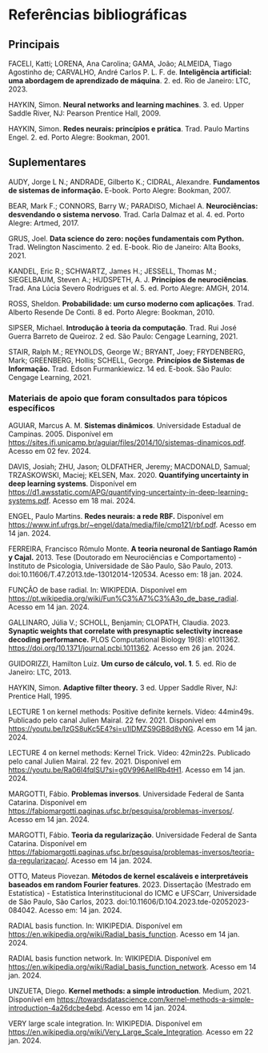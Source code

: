 # Referências bibliográficas

## Principais

<!-- AGGARWAL, Charu C. **Neural networks and deep learning: a textbook**. 2. ed. Cham: Springer, 2023. -->

FACELI, Katti; LORENA, Ana Carolina; GAMA, João; ALMEIDA, Tiago Agostinho de; CARVALHO, André Carlos P. L. F. de. **Inteligência artificial: uma abordagem de aprendizado de máquina**. 2. ed. Rio de Janeiro: LTC, 2023.

<!-- FÁVERO, Luiz Paulo; BELFIORE, Patrícia. **Manual de análise de dados: estatística e machine learning com Excel, SPSS, Stata, R e Python.** 2. ed. Rio de Janeiro: LTC, 2024. -->

HAYKIN, Simon. **Neural networks and learning machines**. 3. ed. Upper Saddle River, NJ: Pearson Prentice Hall, 2009.

HAYKIN, Simon. **Redes neurais: princípios e prática**. Trad. Paulo Martins Engel. 2. ed. Porto Alegre: Bookman, 2001.

<!-- MORETTIN, Pedro Alberto; SINGER, Júlio da Motta. **Estatística e ciência de dados.** 1. ed. Rio de Janeiro: LTC, 2023. -->

<!-- RUSSEL, Stuart J.; NORVIG, Peter. **Inteligência artificial: uma abordagem moderna**. Trad. Daniel Vieira; Flávio Soares Corrêa da Silva. 4. ed. Rio de Janeiro: GEN LTC, 2022. -->

## Suplementares

AUDY, Jorge L N.; ANDRADE, Gilberto K.; CIDRAL, Alexandre. **Fundamentos de sistemas de informação.** E-book. Porto Alegre: Bookman, 2007.

BEAR, Mark F.; CONNORS, Barry W.; PARADISO, Michael A. **Neurociências: desvendando o sistema nervoso**. Trad. Carla Dalmaz et al. 4. ed. Porto Alegre: Artmed, 2017.

<!-- CHURCHLAND, Patricia Smith; SEJNOWSKI, Terrence J. **The computational brain**. 25th Anniversary ed. Cambridge, MA: The MIT Press, 2017. -->

<!-- CORMEN, Thomas H.; LEISERSON, Charles E.; RIVEST, Ronald L.; STEIN, Clifford. **Algoritmos: teoria e prática**. Trad. Arlete Simille Marques. 3. ed. Rio de Janeiro: Elsevier, 2012.

CORMEN, Thomas H.; LEISERSON, Charles E.; RIVEST, Ronald L.; STEIN, Clifford. **Introduction to algorithms**. 4. ed. Cambridge, MA: The MIT Press, 2022. -->

GRUS, Joel. **Data science do zero: noções fundamentais com Python.** Trad. Welington Nascimento. 2 ed. E-book. Rio de Janeiro: Alta Books, 2021.

<!-- IZBICKI, Rafael; DOS SANTOS, Tiago Mendonça. **Aprendizado de máquina: uma abordagem estatística**. São Carlos: Rafael Izbicki, 2020. -->

KANDEL, Eric R.; SCHWARTZ, James H.; JESSELL, Thomas M.; SIEGELBAUM, Steven A.; HUDSPETH, A. J. **Princípios de neurociências**. Trad. Ana Lúcia Severo Rodrigues et al. 5. ed. Porto Alegre: AMGH, 2014.

<!-- LUGER, George F. **Inteligência artificial**. Trad. Daniel Vieira. 6. ed. São Paulo: Pearson, 2013. -->

<!-- MORETTIN, Pedro Alberto; BUSSAB, Wilton de Oliveira. **Estatística básica**. 10. ed. São Paulo: SaraivaUni, 2023. -->

ROSS, Sheldon. **Probabilidade: um curso moderno com aplicações**. Trad. Alberto Resende De Conti. 8 ed. Porto Alegre: Bookman, 2010.

SIPSER, Michael. **Introdução à teoria da computação**. Trad. Rui José Guerra Barreto de Queiroz. 2 ed. São Paulo: Cengage Learning, 2021.

STAIR, Ralph M.; REYNOLDS, George W.; BRYANT, Joey; FRYDENBERG, Mark; GREENBERG, Hollis; SCHELL, George. **Princípios de Sistemas de Informação.** Trad. Edson Furmankiewicz. 14 ed. E-book. São Paulo: Cengage Learning, 2021.

### Materiais de apoio que foram consultados para tópicos específicos

AGUIAR, Marcus A. M. **Sistemas dinâmicos**. Universidade Estadual de Campinas. 2005. Disponível em <https://sites.ifi.unicamp.br/aguiar/files/2014/10/sistemas-dinamicos.pdf>. Acesso em 02 fev. 2024.

DAVIS, Josiah; ZHU, Jason; OLDFATHER, Jeremy; MACDONALD, Samual; TRZASKOWSKI, Maciej; KELSEN, Max. 2020. **Quantifying uncertainty in deep learning systems**. Disponível em <https://d1.awsstatic.com/APG/quantifying-uncertainty-in-deep-learning-systems.pdf>. Acesso em 18 mai. 2024.

ENGEL, Paulo Martins. **Redes neurais: a rede RBF.** Disponível em <https://www.inf.ufrgs.br/~engel/data/media/file/cmp121/rbf.pdf>. Acesso em 14 jan. 2024.

FERREIRA, Francisco Rômulo Monte. **A teoria neuronal de Santiago Ramón y Cajal.** 2013. Tese (Doutorado em Neurociências e Comportamento) - Instituto de Psicologia, Universidade de São Paulo, São Paulo, 2013. doi:10.11606/T.47.2013.tde-13012014-120534. Acesso em: 18 jan. 2024.

FUNÇÃO de base radial. In: WIKIPEDIA. Disponível em <https://pt.wikipedia.org/wiki/Fun%C3%A7%C3%A3o_de_base_radial>. Acesso em 14 jan. 2024.

GALLINARO, Júlia V.; SCHOLL, Benjamin; CLOPATH, Claudia. 2023. **Synaptic weights that correlate with presynaptic selectivity increase decoding performance.** PLOS Computational Biology 19(8): e1011362. <https://doi.org/10.1371/journal.pcbi.1011362>. Acesso em 26 jan. 2024.

GUIDORIZZI, Hamilton Luiz. **Um curso de cálculo, vol. 1**. 5. ed. Rio de Janeiro: LTC, 2013.

HAYKIN, Simon. **Adaptive filter theory.** 3 ed. Upper Saddle River, NJ: Prentice Hall, 1995.

LECTURE 1 on kernel methods: Positive definite kernels. Vídeo: 44min49s. Publicado pelo canal Julien Mairal. 22 fev. 2021. Disponível em <https://youtu.be/IzGS8uKc5E4?si=u1IDMZS9GB8d8vNG>. Acesso em 14 jan. 2024.

LECTURE 4 on kernel methods: Kernel Trick. Vídeo: 42min22s. Publicado pelo canal Julien Mairal. 22 fev. 2021. Disponível em <https://youtu.be/Ra06l4fqlSU?si=g0V996AeIlRb4tH1>. Acesso em 14 jan. 2024.

MARGOTTI, Fábio. **Problemas inversos**. Universidade Federal de Santa Catarina. Disponível em <https://fabiomargotti.paginas.ufsc.br/pesquisa/problemas-inversos/>. Acesso em 14 jan. 2024.

MARGOTTI, Fábio. **Teoria da regularização**. Universidade Federal de Santa Catarina. Disponível em <https://fabiomargotti.paginas.ufsc.br/pesquisa/problemas-inversos/teoria-da-regularizacao/>. Acesso em 14 jan. 2024.

OTTO, Mateus Piovezan. **Métodos de kernel escaláveis e interpretáveis baseados em random Fourier features**. 2023. Dissertação (Mestrado em Estatística) - Estatística Interinstitucional do ICMC e UFSCarr, Universidade de São Paulo, São Carlos, 2023. doi:10.11606/D.104.2023.tde-02052023-084042. Acesso em: 14 jan. 2024.

RADIAL basis function. In: WIKIPEDIA. Disponível em <https://en.wikipedia.org/wiki/Radial_basis_function>. Acesso em 14 jan. 2024.

RADIAL basis function network. In: WIKIPEDIA. Disponível em <https://en.wikipedia.org/wiki/Radial_basis_function_network>. Acesso em 14 jan. 2024.

UNZUETA, Diego. **Kernel methods: a simple introduction**. Medium, 2021. Disponível em <https://towardsdatascience.com/kernel-methods-a-simple-introduction-4a26dcbe4ebd>. Acesso em 14 jan. 2024.

VERY large scale integration. In: WIKIPEDIA. Disponível em <https://en.wikipedia.org/wiki/Very_Large_Scale_Integration>. Acesso em 22 jan. 2024.
